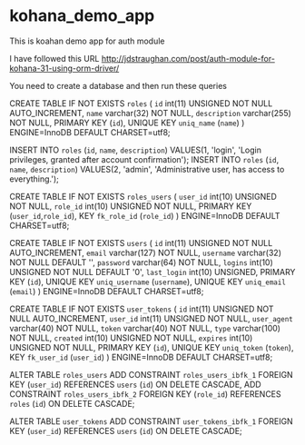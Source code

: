 kohana_demo_app
===============

This is koahan demo app for auth module


I have followed this URL
http://jdstraughan.com/post/auth-module-for-kohana-31-using-orm-driver/

You need to create a database and then run these queries

CREATE TABLE IF NOT EXISTS `roles` (
  `id` int(11) UNSIGNED NOT NULL AUTO_INCREMENT,
  `name` varchar(32) NOT NULL,
  `description` varchar(255) NOT NULL,
  PRIMARY KEY  (`id`),
  UNIQUE KEY `uniq_name` (`name`)
) ENGINE=InnoDB  DEFAULT CHARSET=utf8;

INSERT INTO `roles` (`id`, `name`, `description`) VALUES(1, 'login', 'Login privileges, granted after account confirmation');
INSERT INTO `roles` (`id`, `name`, `description`) VALUES(2, 'admin', 'Administrative user, has access to everything.');

CREATE TABLE IF NOT EXISTS `roles_users` (
  `user_id` int(10) UNSIGNED NOT NULL,
  `role_id` int(10) UNSIGNED NOT NULL,
  PRIMARY KEY  (`user_id`,`role_id`),
  KEY `fk_role_id` (`role_id`)
) ENGINE=InnoDB DEFAULT CHARSET=utf8;

CREATE TABLE IF NOT EXISTS `users` (
  `id` int(11) UNSIGNED NOT NULL AUTO_INCREMENT,
  `email` varchar(127) NOT NULL,
  `username` varchar(32) NOT NULL DEFAULT '',
  `password` varchar(64) NOT NULL,
  `logins` int(10) UNSIGNED NOT NULL DEFAULT '0',
  `last_login` int(10) UNSIGNED,
  PRIMARY KEY  (`id`),
  UNIQUE KEY `uniq_username` (`username`),
  UNIQUE KEY `uniq_email` (`email`)
) ENGINE=InnoDB  DEFAULT CHARSET=utf8;

CREATE TABLE IF NOT EXISTS `user_tokens` (
  `id` int(11) UNSIGNED NOT NULL AUTO_INCREMENT,
  `user_id` int(11) UNSIGNED NOT NULL,
  `user_agent` varchar(40) NOT NULL,
  `token` varchar(40) NOT NULL,
  `type` varchar(100) NOT NULL,
  `created` int(10) UNSIGNED NOT NULL,
  `expires` int(10) UNSIGNED NOT NULL,
  PRIMARY KEY  (`id`),
  UNIQUE KEY `uniq_token` (`token`),
  KEY `fk_user_id` (`user_id`)
) ENGINE=InnoDB  DEFAULT CHARSET=utf8;

ALTER TABLE `roles_users`
  ADD CONSTRAINT `roles_users_ibfk_1` FOREIGN KEY (`user_id`) REFERENCES `users` (`id`) ON DELETE CASCADE,
  ADD CONSTRAINT `roles_users_ibfk_2` FOREIGN KEY (`role_id`) REFERENCES `roles` (`id`) ON DELETE CASCADE;

ALTER TABLE `user_tokens`
  ADD CONSTRAINT `user_tokens_ibfk_1` FOREIGN KEY (`user_id`) REFERENCES `users` (`id`) ON DELETE CASCADE;


